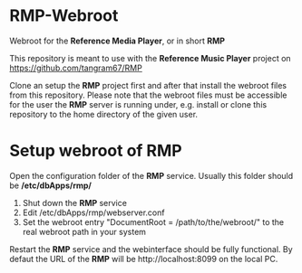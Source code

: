 # RMP-Webroot

Webroot for the **Reference Media Player**, or in short **RMP**

This repository is meant to use with the **Reference Music Player** project on https://github.com/tangram67/RMP

Clone an setup the **RMP** project first and after that install the webroot files from this repository. Please note that the webroot files must be accessible for the user the **RMP** server is running under, e.g. install or clone this repository to the home directory of the given user.

# Setup webroot of RMP

Open the configuration folder of the **RMP** service. Usually this folder should be **/etc/dbApps/rmp/**

1. Shut down the **RMP** service
2. Edit /etc/dbApps/rmp/webserver.conf
3. Set the webroot entry "DocumentRoot = /path/to/the/webroot/" to the real webroot path in your system

Restart the **RMP** service and the webinterface should be fully functional. By defaut the URL of the **RMP** will be http://localhost:8099 on the local PC.
